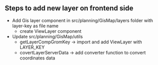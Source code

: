 ## Steps to add new layer on frontend side

- Add Gis layer component in src/planning/GisMap/layers folder with layer-key as file name
  - create ViewLayer component
- Update src/planning/GisMap/utils
  - getLayerCompGromKey -> import and add ViewLayer with LAYER_KEY
  - covertLayerServerData -> add converter function to convert coordinates data
